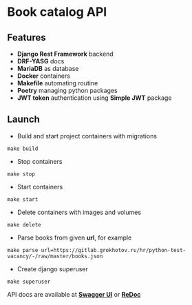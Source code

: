 # Book catalog API

## Features
* **Django Rest Framework** backend
* **DRF-YASG** docs
* **MariaDB** as database
* **Docker** containers
* **Makefile** automating routine
* **Poetry** managing python packages
* **JWT token** authentication using **Simple JWT** package

## Launch
* Build and start project containers with migrations
```
make build
```
* Stop containers
```
make stop
```
* Start containers
```
make start
```
* Delete containers with images and volumes
```
make delete
```
* Parse books from given **url**, for example
```
make parse url=https://gitlab.grokhotov.ru/hr/python-test-vacancy/-/raw/master/books.json
```
* Create django superuser
```
make superuser
```

API docs are available at **[Swagger UI](0.0.0.0:8000/swagger)** or **[ReDoc](0.0.0.0:8000/redoc)**
